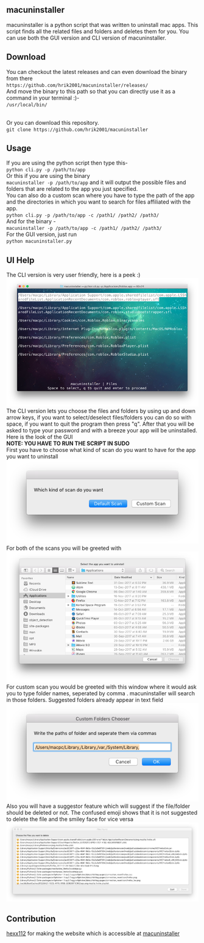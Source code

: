 macuninstaller
-------------
macuninstaller is a python script that was written to uninstall mac apps. This script finds all the related files and folders and deletes them for you. You can use both the GUI version and CLI version of macuninstaller.</br>

Download
-----
You can checkout the latest releases and can even download the binary from there</br> `https://github.com/hrik2001/macuninstaller/releases/`</br>
And move the binary to this path so that you can directly use it as a command in your terminal :)-</br>
`/usr/local/bin/`</br>
</br>

Or you can download this repository. </br>
`git clone https://github.com/hrik2001/macuninstaller` </br>

Usage
-----
If you are using the python script then type this-</br>
`python cli.py -p /path/to/app` </br> Or this if you are using the binary</br> `macuninstaller -p /path/to/app`
and it will output the possible files and folders that are related to the app you just specified. </br>
You can also do a custom scan where you have to type the path of the app and the directories in which you want to search for files affiliated with the app. </br>
`python cli.py -p /path/to/app -c /path1/ /path2/ /path3/`</br> And for the binary - </br> `macuninstaller -p /path/to/app -c /path1/ /path2/ /path3/`</br>
For the GUI version, just run </br>
`python macuninstaller.py`</br>

UI Help
----
The CLI version is very user friendly, here is a peek :)</br>
![CLI](rsrcs/cli.png)</br>
The CLI version lets you choose the files and folders by using up and down arrow keys, if you want to select/deselect files/folders you can do so with space, if you want to quit the program then press "q". After that you will be asked to type your password and with a breeze your app will be uninstalled.</br>
Here is the look of the GUI</br>**NOTE: YOU HAVE TO RUN THE SCRIPT IN SUDO**</br>
First you have to choose what kind of scan do you want to have for the app you want to uninstall </br>
![Scan Chooser](rsrcs/chooser.png)</br>
For both of the scans you will be greeted with</br>
![App Chooser](rsrcs/app_chooser.png)</br>
For custom scan you would be greeted with this window where it would ask you to type folder names, seperated by comma . macuninstaller will search in those folders. Suggested folders already appear in text field</br>
![Custom Folder Chooser](rsrcs/folder_chooser.png)</br>
Also you will have a suggestor feature which will suggest if the file/folder should be deleted or not. The confused emoji shows that it is not suggested to delete the file and the smiley face for vice versa</br>
![Chooser](rsrcs/file_chooser.png)</br>



Contribution
------------
[hexx112](https://www.reddit.com/user/hexx112) for making the website which is accessible at [macuninstaller](https://hrik2001.github.io/macuninstaller)
